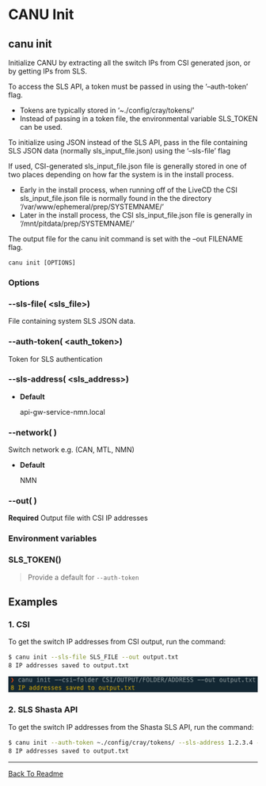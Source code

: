 # CANU Init

## canu init

Initialize CANU by extracting all the switch IPs from CSI generated json, or by getting IPs from SLS.

To access the SLS API, a token must be passed in using the ‘–auth-token’ flag.
- Tokens are typically stored in ‘~./config/cray/tokens/’
- Instead of passing in a token file, the environmental variable SLS_TOKEN can be used.

To initialize using JSON instead of the SLS API, pass in the file containing SLS JSON data (normally sls_input_file.json) using the ‘–sls-file’ flag

If used, CSI-generated sls_input_file.json file is generally stored in one of two places depending on how far the system is in the install process.
- Early in the install process, when running off of the LiveCD the CSI sls_input_file.json file is normally found in the the directory ‘/var/www/ephemeral/prep/SYSTEMNAME/’
- Later in the install process, the CSI sls_input_file.json file is generally in ‘/mnt/pitdata/prep/SYSTEMNAME/’

The output file for the canu init command is set with the –out FILENAME flag.

```shell
canu init [OPTIONS]
```

### Options


### --sls-file( <sls_file>)
File containing system SLS JSON data.


### --auth-token( <auth_token>)
Token for SLS authentication


### --sls-address( <sls_address>)

* **Default**

    api-gw-service-nmn.local



### --network( <network>)
Switch network e.g. (CAN, MTL, NMN)


* **Default**

    NMN



### --out( <out>)
**Required** Output file with CSI IP addresses

### Environment variables


### SLS_TOKEN()
> Provide a default for `--auth-token`

## Examples

### 1. CSI

To get the switch IP addresses from CSI output, run the command:

```bash
$ canu init --sls-file SLS_FILE --out output.txt
8 IP addresses saved to output.txt
```



![image](images/canu_init.png)


### 2. SLS Shasta API

To get the switch IP addresses from the Shasta SLS API, run the command:

```bash
$ canu init --auth-token ~./config/cray/tokens/ --sls-address 1.2.3.4 --out output.txt
8 IP addresses saved to output.txt
```


---

<a href="/readme.md">Back To Readme</a><br>
